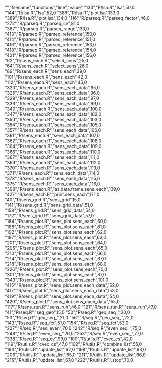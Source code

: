 "","filename","functions","line","value"
"133","R/lsa.R","lsa",50,0
"144","R/lsa.R","lsa",52,0
"388","R/lsa.R","plot.lsa",133,0
"389","R/lsa.R","plot.lsa",134,0
"116","R/parseq.R","parseq_factor",46,0
"272","R/parseq.R","parseq_cv",81,0
"387","R/parseq.R","parseq_range",133,0
"413","R/parseq.R","parseq_reference",150,0
"414","R/parseq.R","parseq_reference",151,0
"416","R/parseq.R","parseq_reference",153,0
"418","R/parseq.R","parseq_reference",154,0
"421","R/parseq.R","parseq_reference",156,0
"62","R/sens_each.R","select_sens",25,0
"64","R/sens_each.R","select_sens",26,0
"89","R/sens_each.R","sens_each",39,0
"101","R/sens_each.R","sens_each",42,0
"112","R/sens_each.R","sens_each",45,0
"320","R/sens_each.R","sens_each_data",95,0
"325","R/sens_each.R","sens_each_data",96,0
"329","R/sens_each.R","sens_each_data",97,0
"336","R/sens_each.R","sens_each_data",99,0
"340","R/sens_each.R","sens_each_data",100,0
"347","R/sens_each.R","sens_each_data",102,0
"350","R/sens_each.R","sens_each_data",103,0
"354","R/sens_each.R","sens_each_data",105,0
"357","R/sens_each.R","sens_each_data",106,0
"361","R/sens_each.R","sens_each_data",107,0
"362","R/sens_each.R","sens_each_data",108,0
"364","R/sens_each.R","sens_each_data",109,0
"366","R/sens_each.R","sens_each_data",110,0
"367","R/sens_each.R","sens_each_data",111,0
"369","R/sens_each.R","sens_each_data",112,0
"370","R/sens_each.R","sens_each_data",113,0
"371","R/sens_each.R","sens_each_data",114,0
"373","R/sens_each.R","sens_each_data",115,0
"375","R/sens_each.R","sens_each_data",116,0
"398","R/sens_each.R","as.data.frame.sens_each",139,0
"427","R/sens_each.R","print.sens_each",171,0
"40","R/sens_grid.R","sens_grid",15,0
"141","R/sens_grid.R","sens_grid_data",51,0
"158","R/sens_grid.R","sens_grid_data",54,0
"172","R/sens_grid.R","sens_grid_data",57,0
"184","R/sens_plot.R","sens_plot.sens_each",60,0
"188","R/sens_plot.R","sens_plot.sens_each",61,0
"192","R/sens_plot.R","sens_plot.sens_each",62,0
"197","R/sens_plot.R","sens_plot.sens_each",63,0
"201","R/sens_plot.R","sens_plot.sens_each",64,0
"205","R/sens_plot.R","sens_plot.sens_each",65,0
"210","R/sens_plot.R","sens_plot.sens_each",66,0
"214","R/sens_plot.R","sens_plot.sens_each",67,0
"218","R/sens_plot.R","sens_plot.sens_each",68,0
"226","R/sens_plot.R","sens_plot.sens_each",70,0
"301","R/sens_plot.R","sens_plot.sens_each",87,0
"343","R/sens_plot.R","sens_plot.sens_each",101,0
"415","R/sens_plot.R","sens_plot.sens_each_data",152,0
"417","R/sens_plot.R","sens_plot.sens_each_data",153,0
"419","R/sens_plot.R","sens_plot.sens_each_data",154,0
"420","R/sens_plot.R","sens_plot.sens_each_data",155,0
"117","R/sens_run.R","sens_run",46,0
"121","R/sens_run.R","sens_run",47,0
"41","R/seq.R","seq_geo",15,0
"50","R/seq.R","geo_seq_",20,0
"53","R/seq.R","geo_seq_",21,0
"56","R/seq.R","geo_seq_",22,0
"143","R/seq.R","seq_fct",51,0
"154","R/seq.R","seq_fct",53,0
"227","R/seq.R","seq_even",70,0
"242","R/seq.R","even_seq_",75,0
"248","R/seq.R","even_seq_",76,0
"253","R/seq.R","even_seq_",77,0
"338","R/seq.R","seq_cv",99,0
"100","R/utils.R","cvec_cs",42,0
"119","R/utils.R","cvec_cs",47,0
"162","R/utils.R","combine_list",55,0
"193","R/utils.R","update_list",62,0
"198","R/utils.R","update_list",63,0
"206","R/utils.R","update_list",65,0
"211","R/utils.R","update_list",66,0
"215","R/utils.R","update_list",67,0
"222","R/utils.R",".stop",70,0
